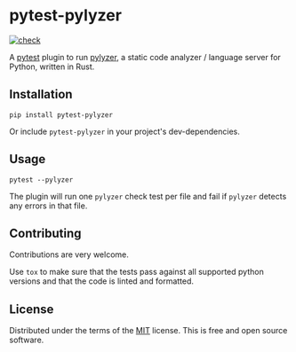 # pytest-pylyzer

[![check](https://github.com/LoicRiegel/pytest-pylyzer/actions/workflows/check.yaml/badge.svg)](https://github.com/LoicRiegel/pytest-pylyzer/actions/workflows/check.yaml)

A [pytest](https://docs.pytest.org/en/stable/) plugin to run [pylyzer](https://github.com/mtshiba/pylyzer), a static code analyzer / language server for Python, written in Rust.

## Installation

```
pip install pytest-pylyzer
```
Or include `pytest-pylyzer` in your project's dev-dependencies.

## Usage

```
pytest --pylyzer
```
The plugin will run one `pylyzer` check test per file and fail if `pylyzer` detects any errors in that file.

## Contributing

Contributions are very welcome.

Use ``tox`` to make sure that the tests pass against all supported python versions and that the code is linted and formatted.

## License

Distributed under the terms of the [MIT](./LICENSE) license. This is free and open source software.
